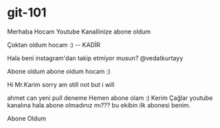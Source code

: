# git-101

Merhaba Hocam Youtube Kanallinize abone oldum 


Çoktan oldum hocam :) -- KADİR


Hala beni instagram'dan takip etmiyor musun? @vedatkurtayy

Abone oldum
abone oldum hocam :)

Hi Mr.Karim
sorry am still not 
but i will

ahmet  can yeni pull deneme
Hemen abone olam :)
Kerim Çağlar youtube kanalına hala abone olmadınız mı???
bu ekibin ilk abonesi benim.

Abone Oldum
